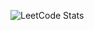 ![LeetCode Stats](https://leetcard.jacoblin.cool/samridh3215?theme=dark&font=Russo%20One&ext=activity)
